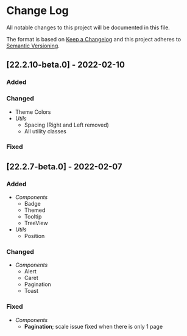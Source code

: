 # Change Log

All notable changes to this project will be documented in this file.

The format is based on [Keep a Changelog](http://keepachangelog.com/)
and this project adheres to [Semantic Versioning](http://semver.org/).

## [22.2.10-beta.0] - 2022-02-10

### Added

### Changed

- Theme Colors
- _Utils_
  - Spacing (Right and Left removed)
  - All utility classes

### Fixed

## [22.2.7-beta.0] - 2022-02-07

### Added

- _Components_
  - Badge
  - Themed
  - Tooltip
  - TreeView
- _Utils_
  - Position

### Changed

- _Components_ 
  - Alert
  - Caret
  - Pagination
  - Toast

### Fixed

- _Components_
  - **Pagination**; scale issue fixed when there is only 1 page 
